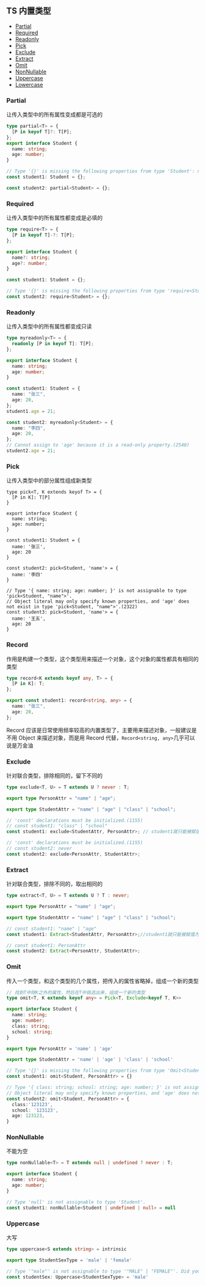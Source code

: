 ## TS 内置类型

 - [Partial](#Partial)
 - [Required](#Required)
 - [Readonly](#Readonly)
 - [Pick](#Pick)
 - [Exclude](#Exclude)
 - [Extract](#Extract)
 - [Omit](#Omit)
 - [NonNullable](#NonNullable)
 - [Uppercase](#Uppercase)
 - [Lowercase](#Lowercase)

### Partial

让传入类型中的所有属性变成都是可选的

```typescript
type partial<T> = {
  [P in keyof T]?: T[P];
};
export interface Student {
  name: string;
  age: number;
}

// Type '{}' is missing the following properties from type 'Student': name, age(2739)
const student1: Student = {};

const student2: partial<Student> = {};
```

### Required

让传入类型中的所有属性都变成是必填的

```typescript
type require<T> = {
  [P in keyof T]-?: T[P];
};

export interface Student {
  name?: string;
  age?: number;
}

const student1: Student = {};

// Type '{}' is missing the following properties from type 'require<Student>': name, age(2739)
const student2: require<Student> = {};
```

### Readonly

让传入类型中的所有属性都变成只读

```typescript
type myreadonly<T> = {
  readonly [P in keyof T]: T[P];
};

export interface Student {
  name: string;
  age: number;
}

const student1: Student = {
  name: "张三",
  age: 20,
};
student1.age = 21;

const student2: myreadonly<Student> = {
  name: "李四",
  age: 20,
};
// Cannot assign to 'age' because it is a read-only property.(2540)
student2.age = 21;
```

### Pick

让传入类型中的部分属性组成新类型

```
type pick<T, K extends keyof T> = {
  [P in K]: T[P]
}

export interface Student {
  name: string;
  age: number;
}

const student1: Student = {
  name: '张三',
  age: 20
}

const student2: pick<Student, 'name'> = {
  name: '李四'
}

// Type '{ name: string; age: number; }' is not assignable to type 'pick<Student, "name">'.
// Object literal may only specify known properties, and 'age' does not exist in type 'pick<Student, "name">'.(2322)
const student3: pick<Student, 'name'> = {
  name: '王五',
  age: 20
}
```

### Record

作用是构建一个类型，这个类型用来描述一个对象，这个对象的属性都具有相同的类型

```typescript
type record<K extends keyof any, T> = {
  [P in K]: T;
};

export const student1: record<string, any> = {
  name: "张三",
  age: 20,
};
```

Record 应该是日常使用频率较高的内置类型了，主要用来描述对象，一般建议是不用 Object 来描述对象，而是用 Record 代替，`Record<string, any>`几乎可以说是万金油

### Exclude

针对联合类型，排除相同的，留下不同的

```typescript
type exclude<T, U> = T extends U ? never : T;

export type PersonAttr = "name" | "age";

export type StudentAttr = "name" | "age" | "class" | "school";

// 'const' declarations must be initialized.(1155)
// const student1: "class" | "school"
const student1: exclude<StudentAttr, PersonAttr>; // student1就只能被赋值为'class' 或者'school'

// 'const' declarations must be initialized.(1155)
// const student2: never
const student2: exclude<PersonAttr, StudentAttr>;
```

### Extract

针对联合类型，排除不同的，取出相同的

```typescript
type extract<T, U> = T extends U ? T : never;

export type PersonAttr = "name" | "age";

export type StudentAttr = "name" | "age" | "class" | "school";

// const student1: "name" | "age"
const student1: Extract<StudentAttr, PersonAttr>;//student1就只能被赋值为'name'或者'age'

// const student1: PersonAttr
const student2: Extract<PersonAttr, StudentAttr>;
```
### Omit
传入一个类型，和这个类型的几个属性，把传入的属性省略掉，组成一个新的类型
```typescript
// 找到T中除K之外的属性，然后在T中挑选出来，组成一个新的类型
type omit<T, K extends keyof any> = Pick<T, Exclude<keyof T, K>>

export interface Student {
  name: string;
  age: number;
  class: string;
  school: string;
}

export type PersonAttr = 'name' | 'age'

export type StudentAttr = 'name' | 'age' | 'class' | 'school'

// Type '{}' is missing the following properties from type 'Omit<Student, PersonAttr>': class, school(2739)
const student1: omit<Student, PersonAttr> = {}

// Type '{ class: string; school: string; age: number; }' is not assignable to type 'omit<Student, PersonAttr>'.
// Object literal may only specify known properties, and 'age' does not exist in type 'omit<Student, PersonAttr>'.(2322)
const student2: omit<Student, PersonAttr> = {
  class:'123123',
  school: '123123',
  age: 123123,
}
```

### NonNullable
不能为空
```typescript
type nonNullable<T> = T extends null | undefined ? never : T;

export interface Student {
  name: string;
  age: number;
}

// Type 'null' is not assignable to type 'Student'.
const student1: nonNullable<Student | undefined | null> = null
```

### Uppercase
大写
```typescript
type uppercase<S extends string> = intrinsic

export type StudentSexType = 'male' | 'female'

// Type '"male"' is not assignable to type '"MALE" | "FEMALE"'. Did you mean '"MALE"'?(2820)
const studentSex: Uppercase<StudentSexType> = 'male'
```

